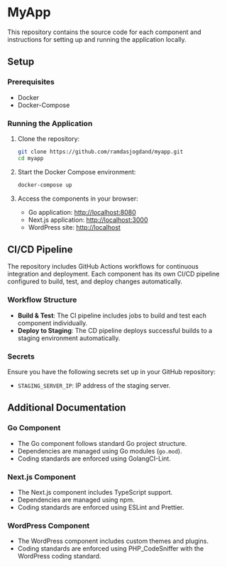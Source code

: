 # MyApp

This repository contains the source code for each component and instructions for setting up and running the application locally.

## Setup

### Prerequisites

- Docker
- Docker-Compose

### Running the Application

1. Clone the repository:

    ```bash
    git clone https://github.com/ramdasjogdand/myapp.git
    cd myapp
    ```

2. Start the Docker Compose environment:

    ```bash
    docker-compose up
    ```

3. Access the components in your browser:

    - Go application: [http://localhost:8080](http://localhost:8080)
    - Next.js application: [http://localhost:3000](http://localhost:3000)
    - WordPress site: [http://localhost](http://localhost)

## CI/CD Pipeline

The repository includes GitHub Actions workflows for continuous integration and deployment. Each component has its own CI/CD pipeline configured to build, test, and deploy changes automatically.

### Workflow Structure

- **Build & Test**: The CI pipeline includes jobs to build and test each component individually.
- **Deploy to Staging**: The CD pipeline deploys successful builds to a staging environment automatically.

### Secrets

Ensure you have the following secrets set up in your GitHub repository:

- `STAGING_SERVER_IP`: IP address of the staging server.

## Additional Documentation

### Go Component

- The Go component follows standard Go project structure.
- Dependencies are managed using Go modules (`go.mod`).
- Coding standards are enforced using GolangCI-Lint.

### Next.js Component

- The Next.js component includes TypeScript support.
- Dependencies are managed using npm.
- Coding standards are enforced using ESLint and Prettier.

### WordPress Component

- The WordPress component includes custom themes and plugins.
- Coding standards are enforced using PHP_CodeSniffer with the WordPress coding standard.


